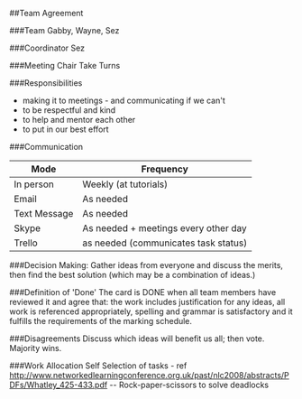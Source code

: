 ##Team Agreement

###Team
Gabby, Wayne, Sez

###Coordinator
Sez

###Meeting Chair
Take Turns

###Responsibilities
* making it to meetings - and communicating if we can't
* to be respectful and kind
* to help and mentor each other
* to put in our best effort

###Communication

 Mode | Frequency
------|----------
In person | Weekly (at tutorials)
Email | As needed
Text Message | As needed
Skype | As needed + meetings every other day
Trello | as needed (communicates task status)

###Decision Making:
Gather ideas from everyone and discuss the merits, then find the best solution (which may be a combination of ideas.)

###Definition of 'Done'
The card is DONE when all team members have reviewed it and agree that: the work includes justification for any ideas, all work is referenced appropriately, spelling and grammar is satisfactory and it fulfills the requirements of the marking schedule.

###Disagreements
Discuss which ideas will benefit us all; then vote. Majority wins.

###Work Allocation
Self Selection of tasks - ref http://www.networkedlearningconference.org.uk/past/nlc2008/abstracts/PDFs/Whatley_425-433.pdf
-- Rock-paper-scissors to solve deadlocks
